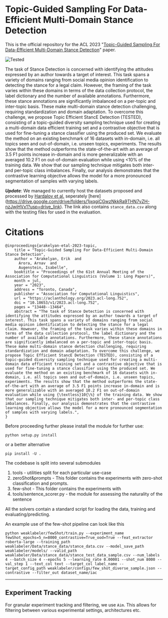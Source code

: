 # Topic-Guided Sampling For Data-Efficient Multi-Domain Stance Detection

This is the official repository for the ACL 2023 "[Topic-Guided Sampling For Data-Efficient Multi-Domain Stance Detection](https://aclanthology.org/2023.acl-long.752.pdf)" paper.

![Tested](https://github.com/copenlu/TESTED/assets/8036160/c3a141ee-c6e2-4534-b626-9424ab501eb9)


The task of Stance Detection is concerned with identifying the attitudes expressed by an author towards a target of interest. This task spans a variety of domains ranging from social media opinion identification to detecting the stance for a legal claim. However, the framing of the task varies within these domains in terms of the data collection protocol, the label dictionary and the number of available annotations. Furthermore, these stance annotations are significantly imbalanced on a per-topic and inter-topic basis. These make multi-domain stance detection challenging, requiring standardization and domain adaptation. To overcome this challenge, we propose Topic Efficient StancE Detection (TESTED), consisting of a topic-guided diversity sampling technique used for creating a multi-domain data efficient training set and a contrastive objective that is used for fine-tuning a stance classifier using the produced set. We evaluate the method on an existing benchmark of 16 datasets with in-domain, i.e. all topics seen and out-of-domain, i.e. unseen topics, experiments. The results show that the method outperforms the state-of-the-art with an average of 3.5 F1 points increase in-domain and is more generalizable with an averaged 10.2 F1 on out-of-domain evaluation while using <10% of the training data. We show that our sampling technique mitigates both inter- and per-topic class imbalances. Finally, our analysis demonstrates that the contrastive learning objective allows the model for a more pronounced segmentation of samples with varying labels.

***Update***: We managed to currently host the datasets proposed and processed by [Hardalov et al.](https://arxiv.org/abs/2104.07467) seperately [here]
(https://drive.google.com/drive/folders/1jxqgiCGwzNkkRa9THN7vZH-nzJwjHVx1?usp=drive_link). The link also contains `stance_data.csv` along with the testing files for used in the evaluation.

# Citations
```
@inproceedings{arakelyan-etal-2023-topic,
    title = "Topic-Guided Sampling For Data-Efficient Multi-Domain Stance Detection",
    author = "Arakelyan, Erik  and
      Arora, Arnav  and
      Augenstein, Isabelle",
    booktitle = "Proceedings of the 61st Annual Meeting of the Association for Computational Linguistics (Volume 1: Long Papers)",
    month = jul,
    year = "2023",
    address = "Toronto, Canada",
    publisher = "Association for Computational Linguistics",
    url = "https://aclanthology.org/2023.acl-long.752",
    doi = "10.18653/v1/2023.acl-long.752",
    pages = "13448--13464",
    abstract = "The task of Stance Detection is concerned with identifying the attitudes expressed by an author towards a target of interest. This task spans a variety of domains ranging from social media opinion identification to detecting the stance for a legal claim. However, the framing of the task varies within these domains in terms of the data collection protocol, the label dictionary and the number of available annotations. Furthermore, these stance annotations are significantly imbalanced on a per-topic and inter-topic basis. These make multi-domain stance detection challenging, requiring standardization and domain adaptation. To overcome this challenge, we propose Topic Efficient StancE Detection (TESTED), consisting of a topic-guided diversity sampling technique used for creating a multi-domain data efficient training set and a contrastive objective that is used for fine-tuning a stance classifier using the produced set. We evaluate the method on an existing benchmark of 16 datasets with in-domain, i.e. all topics seen and out-of-domain, i.e. unseen topics, experiments. The results show that the method outperforms the state-of-the-art with an average of 3.5 F1 points increase in-domain and is more generalizable with an averaged 10.2 F1 on out-of-domain evaluation while using {\textless}10{\%} of the training data. We show that our sampling technique mitigates both inter- and per-topic class imbalances. Finally, our analysis demonstrates that the contrastive learning objective allows the model for a more pronounced segmentation of samples with varying labels.",
}
```


Before proceeding further please install the module for further use:

```
python setup.py install
```

or a better alternative

```
pip install -U .
```

The codebase is split into several submodules

1) tools - utilities split for each particular use-case
2) zeroShot&prompts - This folder contains the experiments with zero-shot classification and prompts.
3) few-shot - This folder contains the experiments with
4) tools/sentence_scorer.py - the module for assessing the naturality of the sentence

All the solvers contain a standard script for loading the data, training and evaluating/predicting.

An example use of the few-shot pipeline can look like this

```
python weaklabeler/fewShot/train.py --experiment_name fewShot_epochs=5_n=8000_contrastive=True_ood=True --feat_extractor roberta-large --training_path weaklabeler/Data/stance_data/stance_data.csv --model_save_path weaklabeler/models/ --valid_path weaklabeler/Data/stance_data/stance_test_data_sample.csv --num_labels 4 --batch_size 4 --epochs 5 --learning_rate 0.00001 --shot_num 8000 --val_step 1 --text_col text --target_col label_name --target_config_path weaklabeler/configs/few_shot_diverse_sample.json --contrastive --filter_out dataset_name/iac
```


___
## Experiment Tracking

For granular experiment tracking and filtering, we use `Aim`. This allows for filtering between various experimental settings, architectures etc.
